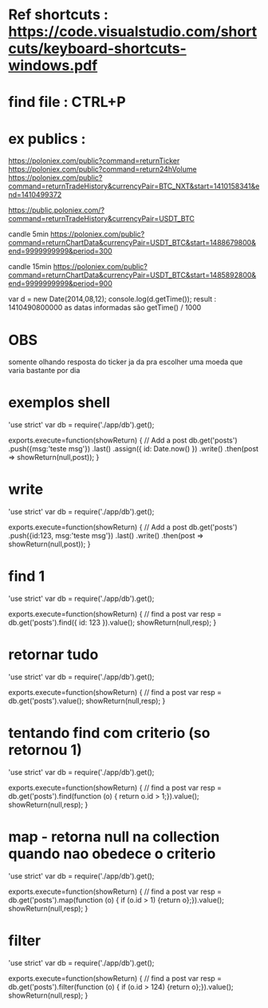
# Ref shortcuts : https://code.visualstudio.com/shortcuts/keyboard-shortcuts-windows.pdf
# find file : CTRL+P
 
# ex publics : 
https://poloniex.com/public?command=returnTicker
https://poloniex.com/public?command=return24hVolume
https://poloniex.com/public?command=returnTradeHistory&currencyPair=BTC_NXT&start=1410158341&end=1410499372

https://public.poloniex.com/?command=returnTradeHistory&currencyPair=USDT_BTC

candle 5min
https://poloniex.com/public?command=returnChartData&currencyPair=USDT_BTC&start=1488679800&end=9999999999&period=300

candle 15min
https://poloniex.com/public?command=returnChartData&currencyPair=USDT_BTC&start=1485892800&end=9999999999&period=900

var d = new Date(2014,08,12); console.log(d.getTime());
result : 1410490800000
as datas informadas são getTime() / 1000

# OBS
somente olhando resposta do ticker ja da pra escolher uma moeda que varia bastante por dia

# exemplos shell

'use strict'
var db = require('./app/db').get();

exports.execute=function(showReturn) {
// Add a post
db.get('posts')
    .push({msg:'teste msg'})
    .last()
    .assign({ id: Date.now() })
    .write()
    .then(post => showReturn(null,post));
}

# write
'use strict'
var db = require('./app/db').get();

exports.execute=function(showReturn) {
// Add a post
db.get('posts')
    .push({id:123, msg:'teste msg'})
    .last()
    .write()
    .then(post => showReturn(null,post));
}

# find 1
'use strict'
var db = require('./app/db').get();

exports.execute=function(showReturn) {
// find a post
var resp = db.get('posts').find({ id: 123 }).value();
showReturn(null,resp);
}

# retornar tudo
'use strict'
var db = require('./app/db').get();

exports.execute=function(showReturn) {
// find a post
var resp = db.get('posts').value();
showReturn(null,resp);
}

# tentando find com criterio (so retornou 1)
'use strict'
var db = require('./app/db').get();

exports.execute=function(showReturn) {
// find a post
var resp = db.get('posts').find(function (o) { return o.id > 1;}).value();
showReturn(null,resp);
}

# map - retorna null na collection quando nao obedece o criterio
'use strict'
var db = require('./app/db').get();

exports.execute=function(showReturn) {
// find a post
var resp = db.get('posts').map(function (o) { if (o.id > 1) {return o};}).value();
showReturn(null,resp);
}

# filter
'use strict'
var db = require('./app/db').get();

exports.execute=function(showReturn) {
// find a post
var resp = db.get('posts').filter(function (o) { if (o.id > 124) {return o};}).value();
showReturn(null,resp);
}